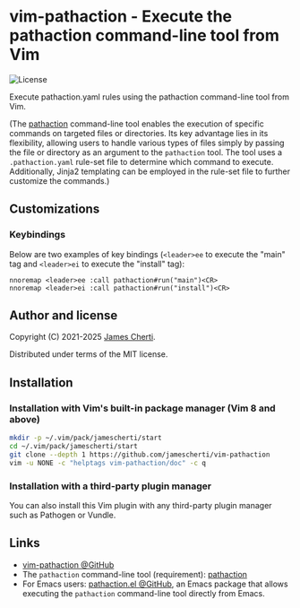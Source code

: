 # vim-pathaction - Execute the pathaction command-line tool from Vim
![License](https://img.shields.io/github/license/jamescherti/vim-pathaction)

Execute pathaction.yaml rules using the pathaction command-line tool from Vim.

(The [pathaction](https://github.com/jamescherti/pathaction) command-line tool enables the execution of specific commands on targeted files or directories. Its key advantage lies in its flexibility, allowing users to handle various types of files simply by passing the file or directory as an argument to the `pathaction` tool. The tool uses a `.pathaction.yaml` rule-set file to determine which command to execute. Additionally, Jinja2 templating can be employed in the rule-set file to further customize the commands.)

## Customizations

### Keybindings

Below are two examples of key bindings (`<leader>ee` to execute the "main" tag and `<leader>ei` to execute the "install" tag):

```vim
nnoremap <leader>ee :call pathaction#run("main")<CR>
nnoremap <leader>ei :call pathaction#run("install")<CR>
```

## Author and license

Copyright (C) 2021-2025 [James Cherti](https://www.jamescherti.com).

Distributed under terms of the MIT license.

## Installation

### Installation with Vim's built-in package manager (Vim 8 and above)

```bash
mkdir -p ~/.vim/pack/jamescherti/start
cd ~/.vim/pack/jamescherti/start
git clone --depth 1 https://github.com/jamescherti/vim-pathaction
vim -u NONE -c "helptags vim-pathaction/doc" -c q
```

### Installation with a third-party plugin manager

You can also install this Vim plugin with any third-party plugin manager such as Pathogen or Vundle.

## Links

- [vim-pathaction @GitHub](https://github.com/jamescherti/vim-pathaction)
- The `pathaction` command-line tool (requirement): [pathaction](https://github.com/jamescherti/pathaction)
- For Emacs users: [pathaction.el @GitHub](https://github.com/jamescherti/pathaction.el), an Emacs package that allows executing the `pathaction` command-line tool directly from Emacs.
